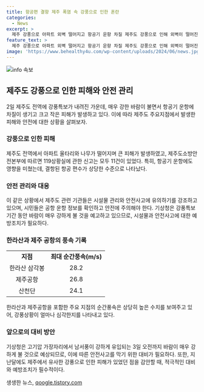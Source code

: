 ```yaml
---
title: 항공편 결항 제주 폭염 속 강풍으로 인한 혼란
categories:
  - News
excerpt: >
  제주 강풍으로 아파트 외벽 떨어지고 항공기 운항 차질 제주도 강풍으로 인해 외벽이 떨어진 아파트와 나무가 쓰러진 사례가 속출하고, 항공기 운항에도 영향을 미치고 있습니다. 한라산에서 28.2m, 제주공항에서 26.8m의 순간풍속을 기록하며, 41편의 항공편이 결항되고 89편이 운항 지연을 겪고 있습니다. 강한 바람으로 항공기의 이착륙이 어려워 결항과 지연 운항이 발생하고 있으니 이용객은 운항 정보를 확인해야 합니다. 제주도는 3일 오전까지 매우 강한 바람에 대비할 것을 당부하고 있습니다.
feature_text: >
  제주 강풍으로 아파트 외벽 떨어지고 항공기 운항 차질 제주도 강풍으로 인해 외벽이 떨어진 아파트와 나무가 쓰러진 사례가 속출하고, 항공기 운항에도 영향을 미치고 있습니다. 한라산에서 28.2m, 제주공항에서 26.8m의 순간풍속을 기록하며, 41편의 항공편이 결항되고 89편이 운항 지연을 겪고 있습니다. 강한 바람으로 항공기의 이착륙이 어려워 결항과 지연 운항이 발생하고 있으니 이용객은 운항 정보를 확인해야 합니다. 제주도는 3일 오전까지 매우 강한 바람에 대비할 것을 당부하고 있습니다.
image: 'https://www.behealthy4u.com/wp-content/uploads/2024/06/news.jpg'
---
```


<p><img src="https://www.behealthy4u.com/wp-content/uploads/2024/06/news.jpg" alt="info 속보" /></p>

<h2 data-ke-size="size26">제주도 강풍으로 인한 피해와 안전 관리</h2>

<p data-ke-size="size16">2일 제주도 전역에 강풍특보가 내려진 가운데, 매우 강한 바람이 불면서 항공기 운항에 차질이 생기고 크고 작은 피해가 발생하고 있다. 이에 따라 제주도 주요지점에서 발생한 피해와 안전에 대한 상황을 살펴보자.</p>

<h3>강풍으로 인한 피해</h3>

<p data-ke-size="size16">제주도 전역에서 아파트 울타리와 나무가 떨어지며 큰 피해가 발생하였고, 제주도소방안전본부에 따르면 119상황실에 관한 신고는 모두 11건이 있었다. 특히, 항공기 운항에도 영향을 미쳤는데, 결항된 항공 편수가 상당한 수준으로 나타났다.</p>

<h3>안전 관리와 대응</h3>

<p data-ke-size="size16">이 같은 상황에서 제주도 관련 기관들은 시설물 관리와 안전사고에 유의하기를 강조하고 있으며, 시민들은 공항 운항 정보를 확인하고 안전에 주의해야 한다. 기상청은 강풍특보 기간 동안 바람이 매우 강하게 불 것을 예고하고 있으므로, 시설물과 안전사고에 대한 예방조치가 필요하다.</p>

<h3>한라산과 제주 공항의 풍속 기록</h3>

<table>
  <tr>
    <td style="text-align: center; height: 17px;"><b>지점</b></td>
    <td style="text-align: center; height: 17px;"><b>최대 순간풍속(m/s)</b></td>
  </tr>
  <tr>
    <td style="text-align: center; height: 17px;">한라산 삼각봉</td>
    <td style="text-align: center; height: 17px;">28.2</td>
  </tr>
  <tr>
    <td style="text-align: center; height: 17px;">제주공항</td>
    <td style="text-align: center; height: 17px;">26.8</td>
  </tr>
  <tr>
    <td style="text-align: center; height: 17px;">산천단</td>
    <td style="text-align: center; height: 17px;">24.1</td>
  </tr>
</table>

<p data-ke-size="size16">한라산과 제주공항을 포함한 주요 지점의 순간풍속은 상당히 높은 수치를 보여주고 있어, 강풍상황이 얼마나 심각한지를 나타내고 있다.</p>

<h3>앞으로의 대비 방안</h3>

<p data-ke-size="size16">기상청은 고기압 가장자리에서 남서풍이 강하게 유입되는 3일 오전까지 바람이 매우 강하게 불 것으로 예상되므로, 이에 따른 안전사고를 막기 위한 대비가 필요하다. 또한, 지난달에도 제주에서 유사한 강풍으로 인한 피해가 있었던 점을 감안할 때, 적극적인 대비와 예방조치가 필수적이다.</p>
생생한 뉴스, <a href="https://qoogle.tistory.com" rel="dofollow">qoogle.tistory.com</a>


